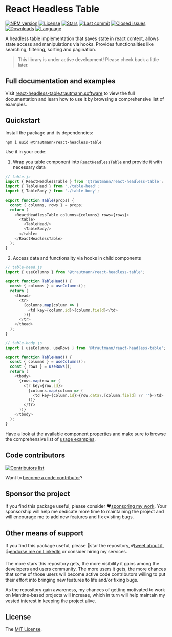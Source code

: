 # React Headless Table

[![NPM version][npm-image]][npm-url]
[![License][license-image]][license-url]
[![Stars][stars-image]][stars-url]
[![Last commit][last-commit-image]][repo-url]
[![Closed issues][closed-issues-image]][closed-issues-url]
[![Downloads][downloads-image]][npm-url]
[![Language][language-image]][repo-url]

A headless table implementation that saves state in react context, allows state access and manipulations via hooks. Provides functionalities like searching, filtering, sorting and pagination.

> This library is under active development! Please check back a little later.

## Full documentation and examples

Visit [react-headless-table.trautmann.software](https://react-headless-table.trautmann.software) to view the full documentation and learn how to use it by browsing a comprehensive list of examples.

## Quickstart

Install the package and its dependencies:

```sh
npm i uuid @trautmann/react-headless-table
```

Use it in your code:
1. Wrap you table component into `ReactHeadlessTable` and provide it with necessary data
```js
// table.js
import { ReactHeadlessTable } from '@trautmann/react-headless-table';
import { TableHead } from './table-head';
import { TableBody } from './table-body';

export function Table(props) {
  const { columns, rows } = props;
  return (
    <ReactHeadlessTable columns={columns} rows={rows}>
      <table>
        <TableHead/>
        <TableBody/>
      </table>
    </ReactHeadlessTable>
  );
}
```
2. Access data and functionality via hooks in child components
```js
// table-head.js
import { useColumns } from '@trautmann/react-headless-table';

export function TableHead() {
  const { columns } = useColumns();
  return (
    <thead>
      <tr>
        {columns.map(column => (
          <td key={column.id}>{column.field}</td>
        ))}
      </tr>
    </thead>
  );
}
```
```js
// table-body.js
import { useColumns, useRows } from '@trautmann/react-headless-table';

export function TableHead() {
  const { columns } = useColumns();
  const { rows } = useRows();
  return (
    <tbody>
      {rows.map(row => (
        <tr key={row.id}>
          {columns.map(column => (
            <td key={column.id}>{row.data?.[column.field] ?? ''}</td>
          ))}
        </tr>
      ))}
    </tbody>
  );
}
```

Have a look at the available [component properties](https://react-headless-table.trautmann.software/docs/component-properties) and make sure to browse the comprehensive list of [usage examples](https://react-headless-table.trautmann.software/examples/basic-usage).

## Code contributors

[![Contributors list](https://contrib.rocks/image?repo=Trautmann-Software/react-headless-table)](https://github.com/Trautmann-Software/react-headless-table/graphs/contributors)

Want to [become a code contributor](https://react-headless-table.trautmann.software/contribute-and-support)?

## Sponsor the project

If you find this package useful, please consider ❤️[sponsoring my work](https://github.com/sponsors/Trautmann-Software). Your sponsorship will help me dedicate more time to maintaining the project and will encourage me to add new features and fix existing bugs.

## Other means of support

If you find this package useful, please 🙏star the repository, 💕[tweet about it](http://twitter.com/share?text=Build%20data-rich%20React%20applications%20with%20%40trautmann%2Freact-headless-table&url=https%3A%2F%2Freact-headless-table.trautmann.software&hashtags=react%2Cdatatable%2Cheadless%2Chooks&via=trautmann_soft), 👍[endorse me on LinkedIn](https://www.linkedin.com/in/rashad2985) or consider hiring my services.

The more stars this repository gets, the more visibility it gains among the developers and users community. The more
users it gets, the more chances that some of those users will become active code contributors willing to put
their effort into bringing new features to life and/or fixing bugs.

As the repository gain awareness, my chances of getting motivated to work on Mantine-based projects will increase,
which in turn will help maintain my vested interest in keeping the project alive.

## License

The [MIT License](https://github.com/Trautmann-Software/react-headless-table/blob/main/LICENSE).

[npm-url]: https://www.npmjs.com/package/@trautmann/react-headless-table
[repo-url]: https://github.com/Trautmann-Software/react-headless-table
[stars-url]: https://github.com/Trautmann-Software/react-headless-table/stargazers
[closed-issues-url]: https://github.com/Trautmann-Software/react-headless-table/issues?q=is%3Aissue+is%3Aclosed
[license-url]: LICENSE
[npm-image]: https://img.shields.io/npm/v/@trautmann/react-headless-table.svg?style=flat-square
[license-image]: http://img.shields.io/npm/l/@trautmann/react-headless-table.svg?style=flat-square
[downloads-image]: http://img.shields.io/npm/dm/@trautmann/react-headless-table.svg?style=flat-square
[stars-image]: https://img.shields.io/github/stars/Trautmann-Software/react-headless-table?style=flat-square
[last-commit-image]: https://img.shields.io/github/last-commit/Trautmann-Software/react-headless-table?style=flat-square
[closed-issues-image]: https://img.shields.io/github/issues-closed-raw/Trautmann-Software/react-headless-table?style=flat-square
[language-image]: https://img.shields.io/github/languages/top/Trautmann-Software/react-headless-table?style=flat-square
